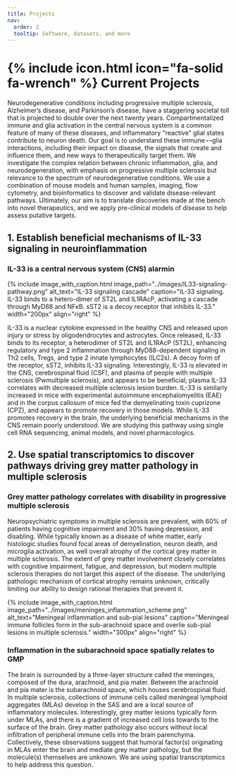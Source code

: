 ```yaml
---
title: Projects
nav:
  order: 2
  tooltip: Software, datasets, and more
---
```


# {% include icon.html icon="fa-solid fa-wrench" %} Current Projects

Neurodegenerative conditions including progressive multiple sclerosis, Alzheimer’s disease, and Parkinson’s disease, have a staggering societal toll that is projected to double over the next twenty years. Compartmentalized immune and glia activation in the central nervous system is a common feature of many of these diseases, and inflammatory "reactive" glial states contribute to neuron death. Our goal is to understand these immune¬–glia interactions, including their impact on disease, the signals that create and influence them, and new ways to therapeutically target them. We investigate the complex relation between chronic inflammation, glia, and neurodegeneration, with emphasis on progressive multiple sclerosis but relevance to the spectrum of neurodegenerative conditions. We use a combination of mouse models and human samples, imaging, flow cytometry, and bioinformatics to discover and validate disease-relevant pathways. Ultimately, our aim is to translate discoveries made at the bench into novel therapeutics, and we apply pre-clinical models of disease to help assess putative targets.

## 1. Establish beneficial mechanisms of IL-33 signaling in neuroinflammation

### IL-33 is a central nervous system (CNS) alarmin

  {% include image_with_caption.html 
    image_path="../images/IL33-signaling-pathway.png" 
    alt_text="IL-33 signaling cascade" 
    caption="IL-33 signaling. IL-33 binds to a hetero-dimer of ST2L and IL1RAcP, activating a cascade through MyD88 and NF$\kappa$B. sST2 is a decoy receptor that inhibits IL-33."
    width="200px"
    align="right"
  %}

IL-33 is a nuclear cytokine expressed in the healthy CNS and released upon injury or stress by oligodendrocytes and astrocytes. Once released, IL-33 binds to its receptor, a heterodimer of ST2L and IL1RAcP (ST2L), enhancing regulatory and type 2 inflammation through MyD88-dependent signaling in Th2 cells, Tregs, and type 2 innate lymphocytes (ILC2s). A decoy form of the receptor, sST2, inhibits IL-33 signaling. Interestingly, IL-33 is elevated in the CNS, cerebrospinal fluid (CSF), and plasma of people with multiple sclerosis (Pwmultiple sclerosis), and appears to be beneficial; plasma IL-33 correlates with decreased multiple sclerosis lesion burden. IL-33 is similarly increased in mice with experimental autoimmune encephalomyelitis (EAE) and in the corpus callosum of mice fed the demyelinating toxin cuprizone (CPZ), and appears to promote recovery in those models. While IL-33 promotes recovery in the brain, the underlying beneficial mechanisms in the CNS remain poorly understood. We are studying this pathway using single cell RNA sequencing, animal models, and novel pharmacologics.

## 2. Use spatial transcriptomics to discover pathways driving grey matter pathology in multiple sclerosis
### Grey matter pathology correlates with disability in progressive multiple sclerosis
Neuropsychiatric symptoms in multiple sclerosis are prevalent, with 60% of patients having cognitive impairment and 30% having depression, and disabling. While typically known as a disease of white matter, early histologic studies found focal areas of demyelination, neuron death, and microglia activation, as well overall atrophy of the cortical grey matter in multiple sclerosis. The extent of grey matter involvement closely correlates with cognitive impairment, fatigue, and depression, but modern multiple sclerosis therapies do not target this aspect of the disease. The underlying pathologic mechanism of cortical atrophy remains unknown, critically limiting our ability to design rational therapies that prevent it.

  {% include image_with_caption.html 
    image_path="../images/meninges_inflammation_scheme.png" 
    alt_text="Meningeal inflammation and sub-pial lesions" 
    caption="Meningeal immune follicles form in the sub-arachnoid space and overlie sub-pial lesions in multiple sclerosis." 
    width="300px"
    align="right"
  %}
  
### Inflammation in the subarachnoid space spatially relates to GMP
The brain is surrounded by a three-layer structure called the meninges, composed of the dura, arachnoid, and pia mater. Between the arachnoid and pia mater is the subarachnoid space, which houses cerebrospinal fluid. In multiple sclerosis, collections of immune cells called meningeal lymphoid aggregates (MLAs) develop in the SAS and are a local source of inflammatory molecules. Interestingly, grey matter lesions typically form under MLAs, and there is a gradient of increased cell loss towards to the surface of the brain. Grey matter pathology also occurs without local infiltration of peripheral immune cells into the brain parenchyma. Collectively, these observations suggest that humoral factor(s) originating in MLAs enter the brain and mediate grey matter pathology, but the molecule(s) themselves are unknown. We are using spatial transcriptomics to help address this question.
